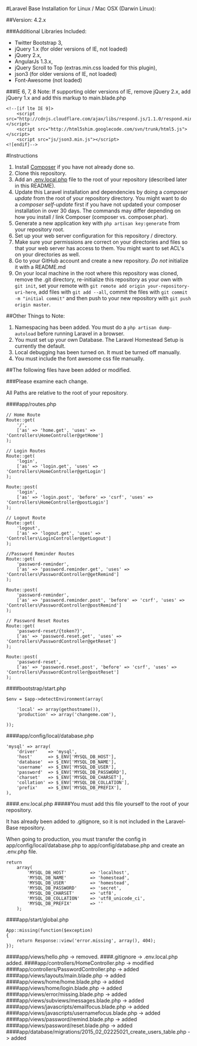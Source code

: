 #Laravel Base Installation for Linux / Mac OSX (Darwin Linux):

##Version: 4.2.x

###Additional Libraries Included:
* Twitter Bootstrap 3, 
* jQuery 1.x (for older versions of IE, not loaded)
* jQuery 2.x, 
* AngularJs 1.3.x, 
* jQuery Scroll to Top (extras.min.css loaded for this plugin), 
* json3 (for older versions of IE, not loaded)
* Font-Awesome (not loaded)

###IE 6, 7, 8 Note:
If supporting older versions of IE, remove jQuery 2.x, add jQuery 1.x and add this markup to main.blade.php

```
<!--[if lte IE 9]>
    <script src="http://cdnjs.cloudflare.com/ajax/libs/respond.js/1.1.0/respond.min.js"></script>
    <script src="http://html5shim.googlecode.com/svn/trunk/html5.js"></script>
    <script src="js/json3.min.js"></script>
<![endif]-->
```


#Instructions

1. Install [Composer](https://getcomposer.org/doc/00-intro.md) if you have not already done so.
2. Clone this repository.
3. Add an [.env.local.php](http://laravel.com/docs/4.2/configuration#protecting-sensitive-configuration) file to the root of your repository (described later in this README).
3. Update this Laravel installation and dependencies by doing a *composer update* from the root of your repository directory. You might want to do a *composer self-update* first if you have not updated your composer installation in over 30 days. The commands may differ depending on how you install / link Composer (composer vs. composer.phar).
4. Generate a new application key with `php artisan key:generate` from your repository root.
5. Set up your web server configuration for this repository / directory.
6. Make sure your permissions are correct on your directories and files so that your web server has access to them. You might want to set ACL's on your directories as well.
7. Go to your GitHub account and create a new repository. *Do not* initialize it with a README.md
8. On your local machine in the root where this repository was cloned, remove the .git directory, re-initialize this repository as your own with `git init`, set your remote with `git remote add origin your-repository-uri-here`, add files with `git add --all`, commit the files with `git commit -m "initial commit"` and then push to your new repository with `git push origin master`.


##Other Things to Note:

1. Namespacing has been added. You must do a `php artisan dump-autoload` before running Laravel in a browser.
2. You must set up your own Database. The Laravel Homestead Setup is currently the default.
3. Local debugging has been turned on. It must be turned off manually.
4. You must include the font awesome css file manually.


##The following files have been added or modified. 

###Please examine each change.

All Paths are relative to the root of your repository.

####app/routes.php

```
// Home Route
Route::get(
    '/', 
    ['as' => 'home.get', 'uses' => 'Controllers\HomeController@getHome']
);

// Login Routes
Route::get(
    'login', 
    ['as' => 'login.get', 'uses' => 'Controllers\HomeController@getLogin']
);

Route::post(
    'login', 
    ['as' => 'login.post', 'before' => 'csrf', 'uses' => 'Controllers\HomeController@postLogin']
);

// Logout Route
Route::get(
    'logout', 
    ['as' => 'logout.get', 'uses' => 'Controllers\LoginController@getLogout']
);

//Password Reminder Routes
Route::get(
    'password-reminder', 
    ['as' => 'password.reminder.get', 'uses' => 'Controllers\PasswordController@getRemind']
);

Route::post(
    'password-reminder', 
    ['as' => 'password.reminder.post', 'before' => 'csrf', 'uses' => 'Controllers\PasswordController@postRemind']
);

// Password Reset Routes
Route::get(
    'password-reset/{token?}', 
    ['as' => 'password.reset.get', 'uses' => 'Controllers\PasswordController@getReset']
);

Route::post(
    'password-reset', 
    ['as' => 'password.reset.post', 'before' => 'csrf', 'uses' => 'Controllers\PasswordController@postReset']
);
```

####bootstrap/start.php

```
$env = $app->detectEnvironment(array(

    'local' => array(gethostname()),
    'production' => array('changeme.com'),

));
```

####app/config/local/database.php

```
'mysql' => array(
    'driver'    => 'mysql',
    'host'      => $_ENV['MYSQL_DB_HOST'],
    'database'  => $_ENV['MYSQL_DB_NAME'],
    'username'  => $_ENV['MYSQL_DB_USER'],
    'password'  => $_ENV['MYSQL_DB_PASSWORD'],
    'charset'   => $_ENV['MYSQL_DB_CHARSET'],
    'collation' => $_ENV['MYSQL_DB_COLLATION'],
    'prefix'    => $_ENV['MYSQL_DB_PREFIX'],
),
```

####.env.local.php
#####You must add this file yourself to the root of your repository. 

It has already been added to .gitignore, so it is not included in the Laravel-Base repository.

When going to production, you must transfer the config in app/config/local/database.php to app/config/database.php and create an .env.php file.

```
return 
    array(
        'MYSQL_DB_HOST'         => 'localhost',
        'MYSQL_DB_NAME'         => 'homestead',
        'MYSQL_DB_USER'         => 'homestead',
        'MYSQL_DB_PASSWORD'     => 'secret',
        'MYSQL_DB_CHARSET'      => 'utf8',
        'MYSQL_DB_COLLATION'    => 'utf8_unicode_ci',
        'MYSQL_DB_PREFIX'       => ''
    );
```

####app/start/global.php

```
App::missing(function($exception)
{
    return Response::view('error.missing', array(), 404);
});
```
    
####app/views/hello.php -> removed.
####.gitignore -> .env.local.php added.
####app/controllers/HomeController.php -> modified
####app/controllers/PasswordController.php -> added
####app/views/layouts/main.blade.php -> added
####app/views/home/home.blade.php -> added
####app/views/home/login.blade.php -> added
####app/views/error/missing.blade.php -> added
####app/views/subviews/messages.blade.php -> added
####app/views/javascripts/emailfocus.blade.php -> added
####app/views/javascripts/usernamefocus.blade.php -> added
####app/views/password/remind.blade.php -> added
####app/views/password/reset.blade.php -> added
####app/database/migrations/2015_02_02225021_create_users_table.php -> added